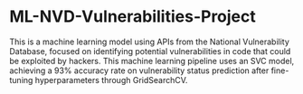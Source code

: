 # ML-NVD-Vulnerabilities-Project
This is a machine learning model using APIs from the National Vulnerability Database, focused on identifying potential vulnerabilities in code that could be exploited by hackers. This machine learning pipeline uses an SVC model, achieving a 93% accuracy rate on vulnerability status prediction after fine-tuning hyperparameters through GridSearchCV.
